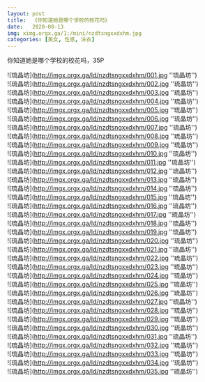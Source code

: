 ```yaml
---
layout: post
title:  《你知道她是哪个学校的校花吗》
date:   2020-08-13
img: ximg.orgx.ga/1:/mini/nzdtsngxxdxhm.jpg
categories: [美女, 性感, 泳衣]
---
```


你知道她是哪个学校的校花吗，35P

![琉晶坊](http://imgx.orgx.ga/ld/nzdtsngxxdxhm/001.jpg ''琉晶坊'') <br>
![琉晶坊](http://imgx.orgx.ga/ld/nzdtsngxxdxhm/002.jpg ''琉晶坊'') <br>
![琉晶坊](http://imgx.orgx.ga/ld/nzdtsngxxdxhm/003.jpg ''琉晶坊'') <br>
![琉晶坊](http://imgx.orgx.ga/ld/nzdtsngxxdxhm/004.jpg ''琉晶坊'') <br>
![琉晶坊](http://imgx.orgx.ga/ld/nzdtsngxxdxhm/005.jpg ''琉晶坊'') <br>
![琉晶坊](http://imgx.orgx.ga/ld/nzdtsngxxdxhm/006.jpg ''琉晶坊'') <br>
![琉晶坊](http://imgx.orgx.ga/ld/nzdtsngxxdxhm/007.jpg ''琉晶坊'') <br>
![琉晶坊](http://imgx.orgx.ga/ld/nzdtsngxxdxhm/008.jpg ''琉晶坊'') <br>
![琉晶坊](http://imgx.orgx.ga/ld/nzdtsngxxdxhm/009.jpg ''琉晶坊'') <br>
![琉晶坊](http://imgx.orgx.ga/ld/nzdtsngxxdxhm/010.jpg ''琉晶坊'') <br>
![琉晶坊](http://imgx.orgx.ga/ld/nzdtsngxxdxhm/011.jpg ''琉晶坊'') <br>
![琉晶坊](http://imgx.orgx.ga/ld/nzdtsngxxdxhm/012.jpg ''琉晶坊'') <br>
![琉晶坊](http://imgx.orgx.ga/ld/nzdtsngxxdxhm/013.jpg ''琉晶坊'') <br>
![琉晶坊](http://imgx.orgx.ga/ld/nzdtsngxxdxhm/014.jpg ''琉晶坊'') <br>
![琉晶坊](http://imgx.orgx.ga/ld/nzdtsngxxdxhm/015.jpg ''琉晶坊'') <br>
![琉晶坊](http://imgx.orgx.ga/ld/nzdtsngxxdxhm/016.jpg ''琉晶坊'') <br>
![琉晶坊](http://imgx.orgx.ga/ld/nzdtsngxxdxhm/017.jpg ''琉晶坊'') <br>
![琉晶坊](http://imgx.orgx.ga/ld/nzdtsngxxdxhm/018.jpg ''琉晶坊'') <br>
![琉晶坊](http://imgx.orgx.ga/ld/nzdtsngxxdxhm/019.jpg ''琉晶坊'') <br>
![琉晶坊](http://imgx.orgx.ga/ld/nzdtsngxxdxhm/020.jpg ''琉晶坊'') <br>
![琉晶坊](http://imgx.orgx.ga/ld/nzdtsngxxdxhm/021.jpg ''琉晶坊'') <br>
![琉晶坊](http://imgx.orgx.ga/ld/nzdtsngxxdxhm/022.jpg ''琉晶坊'') <br>
![琉晶坊](http://imgx.orgx.ga/ld/nzdtsngxxdxhm/023.jpg ''琉晶坊'') <br>
![琉晶坊](http://imgx.orgx.ga/ld/nzdtsngxxdxhm/024.jpg ''琉晶坊'') <br>
![琉晶坊](http://imgx.orgx.ga/ld/nzdtsngxxdxhm/025.jpg ''琉晶坊'') <br>
![琉晶坊](http://imgx.orgx.ga/ld/nzdtsngxxdxhm/026.jpg ''琉晶坊'') <br>
![琉晶坊](http://imgx.orgx.ga/ld/nzdtsngxxdxhm/027.jpg ''琉晶坊'') <br>
![琉晶坊](http://imgx.orgx.ga/ld/nzdtsngxxdxhm/028.jpg ''琉晶坊'') <br>
![琉晶坊](http://imgx.orgx.ga/ld/nzdtsngxxdxhm/029.jpg ''琉晶坊'') <br>
![琉晶坊](http://imgx.orgx.ga/ld/nzdtsngxxdxhm/030.jpg ''琉晶坊'') <br>
![琉晶坊](http://imgx.orgx.ga/ld/nzdtsngxxdxhm/031.jpg ''琉晶坊'') <br>
![琉晶坊](http://imgx.orgx.ga/ld/nzdtsngxxdxhm/032.jpg ''琉晶坊'') <br>
![琉晶坊](http://imgx.orgx.ga/ld/nzdtsngxxdxhm/033.jpg ''琉晶坊'') <br>
![琉晶坊](http://imgx.orgx.ga/ld/nzdtsngxxdxhm/034.jpg ''琉晶坊'') <br>
![琉晶坊](http://imgx.orgx.ga/ld/nzdtsngxxdxhm/035.jpg ''琉晶坊'') <br>
